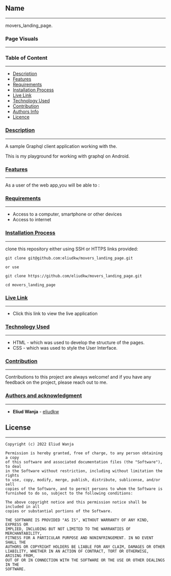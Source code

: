 ## Name
***
movers_landing_page.

### Page Visuals
***

### Table of Content
***
- [Description](#description)
- [Features](#features)
- [Requirements](#requirements)
- [Installation Process](#installation-process)
- [Live Link](#live-link)
- [Technology Used](#technology-used)
- [Contribution](#contribution)
- [Authors Info](#authors-info)
- [Licence](#licence)

### [Description](#description)
***
A sample Graphql client application working with the.

This is my playground for working with graphql on Android.

### [Features](#features)
***
As a user of the web app,you will be able to :

###  [Requirements](#requirements)
***
* Access to  a computer, smartphone or other devices
* Access to internet

### [Installation Process](#intallation-process)
***
clone this repository either using SSH or HTTPS links provided:
```
git clone git@github.com:eliudkw/movers_landing_page.git

or use

git clone https://github.com/eliudkw/movers_landing_page.git

cd movers_landing_page
```

### [Live Link](#liv-link)
***
- Click this link to view the live application <br>

### [Technology Used](#technology-used)
***
* HTML - which was used to develop the structure of the pages.
* CSS - which was used to style the User Interface.

### [Contribution](#contribution)
***
Contributions to this project are always welcome! and if you have any feedback on the project, please reach out to me.

### [Authors and acknowledgment](#authors-info)
***
* **Eliud Wanja** - [eliudkw](https://github.com/eliudkw)

## License
***
```
Copyright (c) 2022 Eliud Wanja

Permission is hereby granted, free of charge, to any person obtaining a copy
of this software and associated documentation files (the "Software"), to deal
in the Software without restriction, including without limitation the rights
to use, copy, modify, merge, publish, distribute, sublicense, and/or sell
copies of the Software, and to permit persons to whom the Software is
furnished to do so, subject to the following conditions:

The above copyright notice and this permission notice shall be included in all
copies or substantial portions of the Software.

THE SOFTWARE IS PROVIDED "AS IS", WITHOUT WARRANTY OF ANY KIND, EXPRESS OR
IMPLIED, INCLUDING BUT NOT LIMITED TO THE WARRANTIES OF MERCHANTABILITY,
FITNESS FOR A PARTICULAR PURPOSE AND NONINFRINGEMENT. IN NO EVENT SHALL THE
AUTHORS OR COPYRIGHT HOLDERS BE LIABLE FOR ANY CLAIM, DAMAGES OR OTHER
LIABILITY, WHETHER IN AN ACTION OF CONTRACT, TORT OR OTHERWISE, ARISING FROM,
OUT OF OR IN CONNECTION WITH THE SOFTWARE OR THE USE OR OTHER DEALINGS IN THE
SOFTWARE.
```